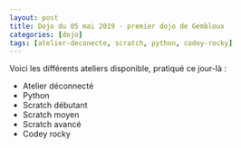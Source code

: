```yaml
---
layout: post
title: Dojo du 05 mai 2019 - premier dojo de Gembloux
categories: [dojo]
tags: [atelier-deconecte, scratch, python, codey-rocky]
---
```


Voici les différents ateliers disponible, pratiqué ce jour-là :

* Atelier déconnecté
* Python
* Scratch débutant
* Scratch moyen
* Scratch avancé
* Codey rocky

